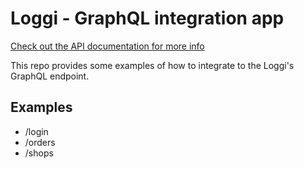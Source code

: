 # Loggi - GraphQL integration app

[Check out the API documentation for more info](https://docs.api.loggi.com/)

This repo provides some examples of how to integrate to the Loggi's GraphQL endpoint.

## Examples

- /login
- /orders
- /shops
